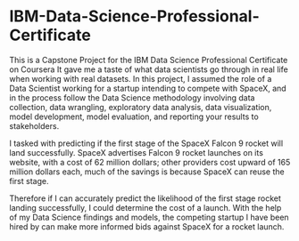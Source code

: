 # IBM-Data-Science-Professional-Certificate
This is a Capstone Project for the IBM Data Science Professional Certificate on Coursera
It gave me a taste of what data scientists go through in real life when working with real datasets. In this project, I assumed the role of a Data Scientist working for a startup intending to compete with SpaceX, and in the process follow the Data Science methodology involving data collection, data wrangling, exploratory data analysis, data visualization, model development, model evaluation, and reporting your results to stakeholders.   

I tasked with predicting if the first stage of the SpaceX Falcon 9 rocket will land successfully.  SpaceX advertises Falcon 9 rocket launches on its website, with a cost of 62 million dollars; other providers cost upward of 165 million dollars each, much of the savings is because SpaceX can reuse the first stage. 

Therefore if I can accurately predict the likelihood of the first stage rocket landing successfully, I could determine the cost of a launch. With the help of my Data Science findings and models, the competing startup I have been hired by can make more informed bids against SpaceX for a rocket launch. 
